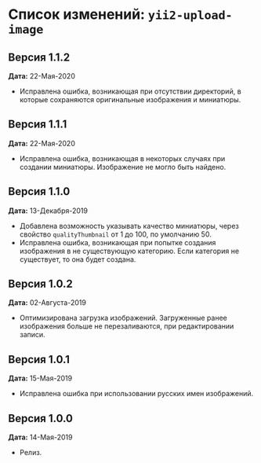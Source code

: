 Список изменений: `yii2-upload-image`
===============================

## Версия 1.1.2

**Дата:** 22-Мая-2020

- Исправлена ошибка, возникающая при отсутствии директорий, в которые сохраняются оригинальные изображения и миниатюры.

## Версия 1.1.1

**Дата:** 22-Мая-2020

- Исправлена ошибка, возникающая в некоторых случаях при создании миниатюры. Изображение не могло быть найдено.

## Версия 1.1.0

**Дата:** 13-Декабря-2019

- Добавлена возможность указывать качество миниатюры, через свойство `qualityThumbnail` от 1 до 100, по умолчанию 50.
- Исправлена ошибка, возникающая при попытке создания изображения в не существующую категорию. Если категория не существует,
то она будет создана.

## Версия 1.0.2

**Дата:** 02-Августа-2019

- Оптимизирована загрузка изображений. Загруженные ранее изображения больше не перезаливаются, при редактировании записи.

## Версия 1.0.1

**Дата:** 15-Мая-2019

- Исправлена ошибка при использовании русских имен изображений.

## Версия 1.0.0

**Дата:** 14-Мая-2019

- Релиз.